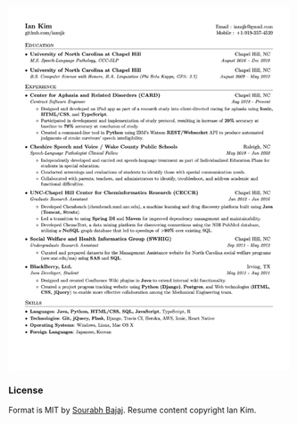 ![Resume Screenshot](/resume_preview.png)

### License

Format is MIT by [Sourabh Bajaj](https://github.com/sb2nov/resume). Resume content copyright Ian Kim.

